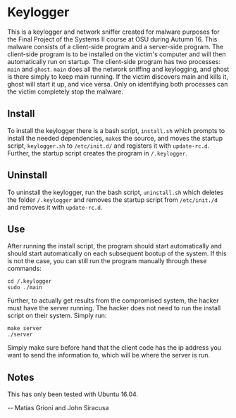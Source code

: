 # Keylogger
This is a keylogger and network sniffer created for malware purposes for the Final Project of the Systems II course at OSU during Autumn 16. This malware consists of a client-side program and a server-side program. The client-side program is to be installed on the victim's computer and will then automatically run on startup. The client-side program has two processes: `main` and `ghost`. `main` does all the network sniffing and keylogging, and ghost is there simply to keep main running. If the victim discovers main and kills it, ghost will start it up, and vice versa. Only on identifying both processes can the victim completely stop the malware. 

## Install
To install the keylogger there is a bash script, `install.sh` which prompts to install the needed dependencies, `make`s the source, and moves the startup script, `keylogger.sh` to `/etc/init.d/` and registers it with `update-rc.d`. Further, the startup script creates the program in `/.keylogger`.

## Uninstall
To uninstall the keylogger, run the bash script, `uninstall.sh` which deletes the folder `/.keylogger` and removes the startup script from `/etc/init./d` and removes it with `update-rc.d`.

## Use
After running the install script, the program should start automatically and should start automatically on each subsequent bootup of the system. If this is not the case, you can still run the program manually through these commands:

```
cd /.keylogger
sudo ./main
```

Further, to actually get results from the compromised system, the hacker must have the server running. The hacker does not need to run the install script on their system. Simply run:

```
make server
./server
```

Simply make sure before hand that the client code has the ip address you want to send the information to, which will be where the server is run.

## Notes
This has only been tested with Ubuntu 16.04.

-- Matias Grioni and John Siracusa
